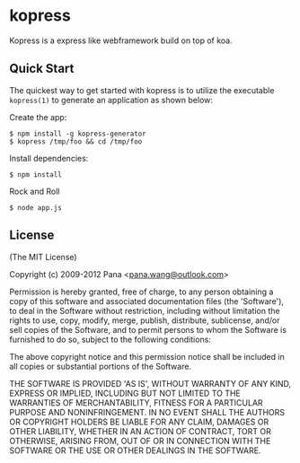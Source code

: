 kopress
=================

Kopress is a express like webframework build on top of koa.

## Quick Start

 The quickest way to get started with kopress is to utilize the executable `kopress(1)` to generate an application as shown below:

 Create the app:

    $ npm install -g kopress-generator
    $ kopress /tmp/foo && cd /tmp/foo

 Install dependencies:

    $ npm install

 Rock and Roll

    $ node app.js

## License

(The MIT License)

Copyright (c) 2009-2012 Pana &lt;pana.wang@outlook.com&gt;

Permission is hereby granted, free of charge, to any person obtaining
a copy of this software and associated documentation files (the
'Software'), to deal in the Software without restriction, including
without limitation the rights to use, copy, modify, merge, publish,
distribute, sublicense, and/or sell copies of the Software, and to
permit persons to whom the Software is furnished to do so, subject to
the following conditions:

The above copyright notice and this permission notice shall be
included in all copies or substantial portions of the Software.

THE SOFTWARE IS PROVIDED 'AS IS', WITHOUT WARRANTY OF ANY KIND,
EXPRESS OR IMPLIED, INCLUDING BUT NOT LIMITED TO THE WARRANTIES OF
MERCHANTABILITY, FITNESS FOR A PARTICULAR PURPOSE AND NONINFRINGEMENT.
IN NO EVENT SHALL THE AUTHORS OR COPYRIGHT HOLDERS BE LIABLE FOR ANY
CLAIM, DAMAGES OR OTHER LIABILITY, WHETHER IN AN ACTION OF CONTRACT,
TORT OR OTHERWISE, ARISING FROM, OUT OF OR IN CONNECTION WITH THE
SOFTWARE OR THE USE OR OTHER DEALINGS IN THE SOFTWARE.
